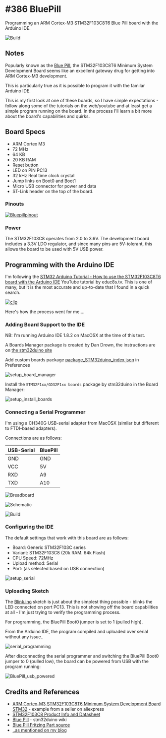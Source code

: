 # #386 BluePill

Programming an ARM Cortex-M3 STM32F103C8T6 Blue Pill board with the Arduino IDE.

![Build](./assets/BluePill_build.jpg?raw=true)


## Notes

Popularly known as the [Blue Pill](http://wiki.stm32duino.com/index.php?title=Blue_Pill),
the STM32F103C8T6 Minimum System Development Board seems like an excellent gateway drug for getting into ARM Cortex-M3 development.

This is particularly true as it is possible to program it with the familar Arduino IDE.

This is my first look at one of these boards, so I have simple expectations - follow along some of the tutorials
on the web/youtube and at least get a simple program running on the board. In the process I'll learn
a bit more about the board's capabilities and quirks.

## Board Specs

* ARM Cortex M3
* 72 MHz
* 64 KB
* 20 KB RAM
* Reset button
* LED on PIN PC13
* 32 kHz Real time clock crystal
* Jump links on Boot0 and Boot1
* Micro USB connector for power and data
* ST-Link header on the top of the board.

### Pinouts

[![Bluepillpinout](./assets/Bluepillpinout.gif?raw=true)](http://wiki.stm32duino.com/index.php?title=Blue_Pill)


### Power

The STM32F103C8 operates from 2.0 to 3.6V.
The development board includes a 3.3V LDO regulator, and since many pins are 5V-tolerant, this allows the board to be used
with 5V USB power.


## Programming with the Arduino IDE

I'm following the
[STM32 Arduino Tutorial - How to use the STM32F103C8T6 board with the Arduino IDE](https://www.youtube.com/watch?v=K-jYSysmw9w)
YouTube tutorial by educ8s.tv. This is one of many, but it is the most accurate and up-to-date that I found in a quick search.

[![clip](https://img.youtube.com/vi/K-jYSysmw9w/0.jpg)](https://www.youtube.com/watch?v=K-jYSysmw9w)

Here's how the process went for me....

### Adding Board Support to the IDE

NB: I'm running Arduino IDE 1.8.2 on MacOSX at the time of this test.

A Boards Manager package is created by Dan Drown, the instructions are on
[the stm32duino site](http://wiki.stm32duino.com/index.php?title=Boards_Manager_package)

Add custom boards package [package_STM32duino_index.json](http://dan.drown.org/stm32duino/package_STM32duino_index.json) in Preferences

![setup_board_manager](./assets/setup_board_manager.png?raw=true)

Install the `STM32F1xx/GD32F1xx boards` package by stm32duino in the Board Manager:

![setup_install_boards](./assets/setup_install_boards.png?raw=true)



### Connecting a Serial Programmer

I'm using a CH340G USB-serial adapter from MacOSX (similar but different to FTDI-based adapters).

Connections are as follows:

| USB-Serial | BluePill |
|------------|----------|
|  GND       |  GND     |
|  VCC       |  5V      |
|  RXD       |  A9      |
|  TXD       |  A10     |


![Breadboard](./assets/BluePill_bb.jpg?raw=true)

![Schematic](./assets/BluePill_schematic.jpg?raw=true)


![Build](./assets/BluePill_build.jpg?raw=true)


### Configuring the IDE

The default settings that work with this board are as follows:

* Board: Generic STM32F103C series
* Variant: STM32F103C8 (20k RAM. 64k Flash)
* CPU Speed: 72MHz
* Upload method: Serial
* Port: (as selected based on USB connection)

![setup_serial](./assets/setup_serial.png?raw=true)


### Uploading Sketch

The [Blink.ino](./Blink/Blink.ino) sketch is just about the simplest thing possible - blinks the LED connected on port PC13.
This is not showing off the board capabilities at all - I'm just trying to verify the programming process.

For programming, the BluePill Boot0 jumper is set to 1 (pulled high).

From the Arduino IDE, the program compiled and uploaded over serial without any issue..

![serial_programming](./assets/serial_programming.png?raw=true)

After disconnecting the serial programmer and switching the BluePill Boot0 jumper to 0 (pulled low),
the board can be powered from USB with the program running:

![BluePill_usb_powered](./assets/BluePill_usb_powered.jpg?raw=true)


## Credits and References
* [ARM Cortex-M3 STM32F103C8T6 Minimum System Development Board STM32](https://www.aliexpress.com/item/STM32F103C8T6-ARM-STM32-Minimum-System-Development-Board-Module-For-Arduino/32667468626.html) - example from a seller on aliexpress
* [STM32F103C8 Product Info and Datasheet](http://www.st.com/en/microcontrollers/stm32f103c8.html)
* [Blue Pill](http://wiki.stm32duino.com/index.php?title=Blue_Pill) - stm32duino wiki
* [Blue Pill Fritzing Part source](http://blog.naver.com/PostView.nhn?blogId=chandong83&logNo=221026011343&categoryNo=0&parentCategoryNo=39&viewDate=&currentPage=1&postListTopCurrentPage=1&from=search)
* [..as mentioned on my blog](https://blog.tardate.com/2018/05/leap386-the-blue-pill.html)
